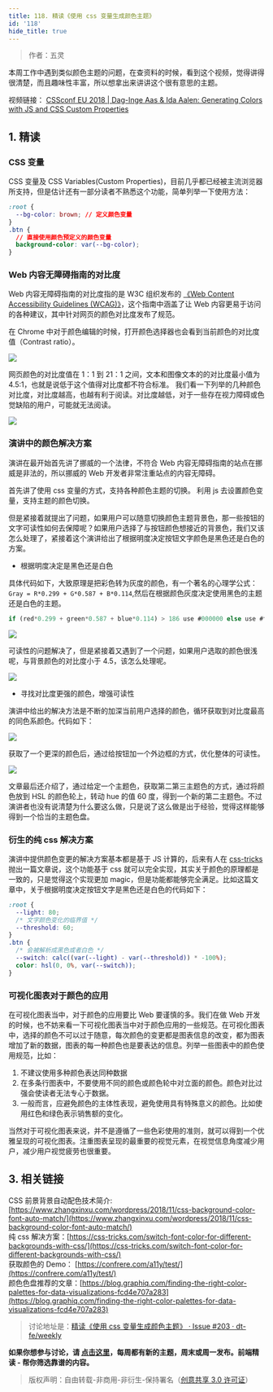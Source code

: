 ```yaml
---
title: 118. 精读《使用 css 变量生成颜色主题》
id: '118'
hide_title: true
---
```


> 作者：五灵

本周工作中遇到类似颜色主题的问题，在查资料的时候，看到这个视频，觉得讲得很清楚，而且趣味性丰富，所以想拿出来讲讲这个很有意思的主题。

视频链接： [CSSconf EU 2018 | Dag-Inge Aas & Ida Aalen: Generating Colors with JS and CSS Custom Properties](https://www.youtube.com/watch?v=zi6L0ZqrKfA)

## 1. 精读

### CSS 变量

CSS 变量及 CSS Variables(Custom Properties)，目前几乎都已经被主流浏览器所支持，但是估计还有一部分读者不熟悉这个功能，简单列举一下使用方法：

```css
:root {
  --bg-color: brown; // 定义颜色变量
}
.btn {
  // 直接使用颜色预定义的颜色变量
  background-color: var(--bg-color);
}
```

### Web 内容无障碍指南的对比度

Web 内容无障碍指南的对比度指的是 W3C 组织发布的 [《Web Content Accessibility Guidelines (WCAG)》](https://www.w3.org/TR/WCAG/#glossary)，这个指南中涵盖了让 Web 内容更易于访问的各种建议，其中针对网页的颜色对比度发布了规范。

在 Chrome 中对于颜色编辑的时候，打开颜色选择器也会看到当前颜色的对比度值（Contrast ratio）。

![](https://img.alicdn.com/tfs/TB1VQUveRv0gK0jSZKbXXbK2FXa-260-388.png)

网页颜色的对比度值在 1：1 到 21：1 之间，文本和图像文本的的对比度最小值为 4.5:1，也就是说低于这个值得对比度都不符合标准。 我们看一下列举的几种颜色对比度，对比度越高，也越有利于阅读。对比度越低，对于一些存在视力障碍或色觉缺陷的用户，可能就无法阅读。

![](https://img.alicdn.com/tfs/TB1G1MveUz1gK0jSZLeXXb9kVXa-1000-410.png)

### 演讲中的颜色解决方案

演讲在最开始首先讲了挪威的一个法律，不符合 Web 内容无障碍指南的站点在挪威是非法的，所以挪威的 Web 开发者非常注重站点的内容无障碍。

首先讲了使用 css 变量的方式，支持各种颜色主题的切换。 利用 js 去设置颜色变量，支持主题的颜色切换。

但是紧接着就提出了问题，如果用户可以随意切换颜色主题背景色，那一些按钮的文字可读性如何去保障呢？如果用户选择了与按钮颜色想接近的背景色，我们又该怎么处理了，紧接着这个演讲给出了根据明度决定按钮文字颜色是黑色还是白色的方案。

- 根据明度决定是黑色还是白色

具体代码如下，大致原理是把彩色转为灰度的颜色，有一个著名的心理学公式：`Gray = R*0.299 + G*0.587 + B*0.114`,然后在根据颜色灰度决定使用黑色的主题还是白色的主题。

```javascript
if (red*0.299 + green*0.587 + blue*0.114) > 186 use #000000 else use #ffffff
```

![](https://img.alicdn.com/tfs/TB1zfcveUz1gK0jSZLeXXb9kVXa-1535-584.png)

可读性的问题解决了，但是紧接着又遇到了一个问题，如果用户选取的颜色很浅呢，与背景颜色的对比度小于 4.5，该怎么处理呢。

![](https://img.alicdn.com/tfs/TB14RsveQP2gK0jSZPxXXacQpXa-1254-402.png)

- 寻找对比度更强的颜色，增强可读性

演讲中给出的解决方法是不断的加深当前用户选择的颜色，循环获取到对比度最高的同色系颜色。代码如下：

![](https://img.alicdn.com/tfs/TB19J7veUH1gK0jSZSyXXXtlpXa-1457-663.png)

获取了一个更深的颜色后，通过给按钮加一个外边框的方式，优化整体的可读性。

![](https://img.alicdn.com/tfs/TB1aRQzeUY1gK0jSZFCXXcwqXXa-1802-571.png)

文章最后还介绍了，通过给定一个主题色，获取第二第三主题色的方式，通过将颜色放到 HSL 的颜色轮上，转动 hue 的值 60 度，得到一个新的第二主题色。不过演讲者也没有说清楚为什么要这么做，只是说了这么做是出于经验，觉得这样能够得到一个恰当的主题色盘。

### 衍生的纯 css 解决方案

演讲中提供颜色变更的解决方案基本都是基于 JS 计算的，后来有人在 [css-tricks](https://css-tricks.com/switch-font-color-for-different-backgrounds-with-css/) 抛出一篇文章说，这个功能基于 css 就可以完全实现，其实关于颜色的原理都是一致的，只是觉得这个实现更加 magic，但是功能都能够完全满足。比如这篇文章中，关于根据明度决定按钮文字是黑色还是白色的代码如下：

```css
:root {
  --light: 80;
  /* 文字颜色变化的临界值 */
  --threshold: 60;
}
.btn {
  /* 会被解析成黑色或者白色 */
  --switch: calc((var(--light) - var(--threshold)) * -100%);
  color: hsl(0, 0%, var(--switch));
}
```

### 可视化图表对于颜色的应用

在可视化图表当中，对于颜色的应用要比 Web 要谨慎的多。我们在做 Web 开发的时候，也不妨来看一下可视化图表当中对于颜色应用的一些规范。在可视化图表中，选择的颜色不可以过于随意，每次颜色的变更都是图表信息的改变，都为图表增加了新的数据，图表的每一种颜色也是要表达的信息。列举一些图表中的颜色使用规范，比如：

1. 不建议使用多种颜色表达同种数据
2. 在多条行图表中，不要使用不同的颜色或颜色轮中对立面的颜色。颜色对比过强会使读者无法专心于数据。
3. 一般而言，应避免颜色的主体性表现，避免使用具有特殊意义的颜色。比如使用红色和绿色表示销售额的变化。

当然对于可视化图表来说，并不是遵循了一些色彩使用的准则，就可以得到一个优雅呈现的可视化图表。注重图表呈现的最重要的视觉元素，在视觉信息角度减少用户，减少用户视觉疲劳也很重要。

## 3. 相关链接

CSS 前景背景自动配色技术简介: [https://www.zhangxinxu.com/wordpress/2018/11/css-background-color-font-auto-match/](https://www.zhangxinxu.com/wordpress/2018/11/css-background-color-font-auto-match/)<br />
纯 css 解决方案：[https://css-tricks.com/switch-font-color-for-different-backgrounds-with-css/](https://css-tricks.com/switch-font-color-for-different-backgrounds-with-css/)<br />
获取颜色的 Demo： [https://confrere.com/a11y/test/](https://confrere.com/a11y/test/)<br />
颜色色盘推荐的文章：[https://blog.graphiq.com/finding-the-right-color-palettes-for-data-visualizations-fcd4e707a283](https://blog.graphiq.com/finding-the-right-color-palettes-for-data-visualizations-fcd4e707a283)

> 讨论地址是：[精读《使用 css 变量生成颜色主题》 · Issue #203 · dt-fe/weekly](https://github.com/dt-fe/weekly/issues/203)

**如果你想参与讨论，请 [点击这里](https://github.com/dt-fe/weekly)，每周都有新的主题，周末或周一发布。前端精读 - 帮你筛选靠谱的内容。**

> 版权声明：自由转载-非商用-非衍生-保持署名（[创意共享 3.0 许可证](https://creativecommons.org/licenses/by-nc-nd/3.0/deed.zh)）
